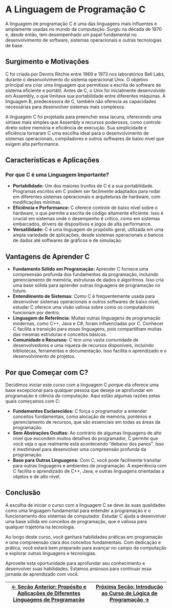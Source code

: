 # A Linguagem de Programação C

A linguagem de programação C é uma das linguagens mais influentes e amplamente usadas no mundo da computação. Surgiu na década de 1970 e, desde então, tem desempenhado um papel fundamental no desenvolvimento de software, sistemas operacionais e outras tecnologias de base.

## Surgimento e Motivações

C foi criada por Dennis Ritchie entre 1969 e 1973 nos laboratórios Bell Labs, durante o desenvolvimento do sistema operacional Unix. O objetivo principal era criar uma linguagem que permitisse a escrita de software de sistema eficiente e portátil. Antes de C, o Unix foi inicialmente desenvolvido em Assembly, o que limitava sua portabilidade entre diferentes máquinas. A linguagem B, predecessora de C, também não oferecia as capacidades necessárias para desenvolver sistemas mais complexos.

A linguagem C foi projetada para preencher essa lacuna, oferecendo uma sintaxe mais simples que Assembly e recursos poderosos, como controle direto sobre memória e eficiência de execução. Sua simplicidade e eficiência tornaram C uma escolha ideal para o desenvolvimento de sistemas operacionais, compiladores e outros softwares de baixo nível que exigem alta performance.

## Características e Aplicações

### Por que C é uma Linguagem Importante?

-   **Portabilidade:** Um dos maiores trunfos de C é a sua portabilidade. Programas escritos em C podem ser facilmente adaptados para rodar em diferentes sistemas operacionais e arquiteturas de hardware, com modificações mínimas.
-   **Eficiência e Performance:** C oferece controle de baixo nível sobre o hardware, o que permite a escrita de código altamente eficiente. Isso é crucial em sistemas onde o desempenho é crítico, como em sistemas embarcados, drivers de dispositivos e jogos de alta performance.
-   **Versatilidade:** C é uma linguagem de propósito geral, utilizada em uma ampla variedade de aplicações, desde sistemas operacionais e bancos de dados até softwares de gráficos e de simulação.

## Vantagens de Aprender C

-   **Fundamento Sólido em Programação:** Aprender C fornece uma compreensão profunda dos fundamentos da programação, incluindo gerenciamento de memória, estruturas de dados e algoritmos. Isso cria uma base sólida para aprender outras linguagens de programação no futuro.
-   **Entendimento de Sistemas:** Como C é frequentemente usada para desenvolver sistemas operacionais e outros softwares de baixo nível, estudar C oferece uma visão valiosa sobre como os computadores funcionam por dentro.
-   **Linguagem de Referência:** Muitas outras linguagens de programação modernas, como C++, Java e C#, foram influenciadas por C. Conhecer C facilita a transição para essas linguagens, pois compartilham muitas das mesmas estruturas e conceitos básicos.
-   **Comunidade e Recursos:** C tem uma vasta comunidade de desenvolvedores e uma riqueza de recursos disponíveis, incluindo bibliotecas, ferramentas e documentação. Isso facilita o aprendizado e o desenvolvimento de projetos.

## Por que Começar com C?

Decidimos iniciar este curso com a linguagem C porque ela oferece uma base excepcional para qualquer pessoa que deseje se aprofundar em programação e ciência da computação. Aqui estão algumas razões pelas quais começamos com C:

-   **Fundamentos Esclarecidos:** C força o programador a entender conceitos fundamentais, como alocação de memória, ponteiros e gerenciamento de recursos, que são essenciais em todas as áreas da programação.
-   **Sem Abstrações Ocultas:** Ao contrário de algumas linguagens de alto nível que escondem muitos detalhes do programador, C permite que você veja o que realmente está acontecendo “debaixo dos panos". Isso é inestimável para desenvolver uma compreensão profunda da programação.
-   **Base para Outras Linguagens:** Com C, você pode facilmente transitar para outras linguagens e ambientes de programação. A experiência com C facilita o aprendizado de C++, Java, e outras linguagens orientadas a objetos e de alto nível.

## Conclusão

A escolha de iniciar o curso com a linguagem C se deve às suas qualidades como uma linguagem fundamental para entender a programação e o funcionamento dos sistemas de computador. Estudar C ajuda a desenvolver uma base sólida em conceitos de programação, que é valiosa para qualquer trajetória na tecnologia.

Ao longo deste curso, você ganhará habilidades práticas em programação e uma compreensão clara dos conceitos fundamentais. Com dedicação e prática, você estará bem preparado para avançar no campo da computação e explorar outras linguagens e tecnologias.

Aproveite esta oportunidade para aprofundar seu conhecimento e desenvolver suas habilidades. Estamos ansiosos para continuar essa jornada de aprendizado com você.

| [← Seção Anterior: Propósito e Aplicações de Diferentes Linguagens de Programação](https://github.com/arturbomtempo-dev/programming-logic-course/blob/main/materiais/00-historia-da-computacao-e-conceitos-basicos/00.03-proposito%20e-aplicacoes-de-diferentes-linguagens-de-programacao.md) | [Próxima Seção: Introdução ao Curso de Lógica de Programação →](https://github.com/arturbomtempo-dev/programming-logic-course/blob/main/materiais/01-introducao/01.01-introducao-ao-curso.md) |
| -------------------------------------------------------------------------------------------------------------------------------------------------------------------------------------------------------------------------------------------------------------------------------- | -------------------------------------------------------------------------------------------------------------------------------------------------------------------------------- |
